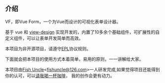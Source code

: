 ## 介绍
VF，即Vue Form，一个为Vue而设计的可视化表单设计器。

基于 vue 和 [view-design](https://www.iviewui.com/) 实现开发的，内置了10多余个基础组件，可扩展性的自定义组件，可以让表单开发简单而高效。

本项目为非开源项目，请遵守[EPL](https://choosealicense.com/licenses/epl-2.0/)协议规则。

下面就会把本项目的使用方式本着简单，易用的原则，一一讲解给大家。

本项目由[Fish Uncle](https://github.com/fish-uncle)<<fishuncle@126.com>>一人研发完成,如果觉得项目还能得到你的认可，可以<a href="javascript:please();">请我喝一杯咖啡</a>，
我的创作会更有动力。